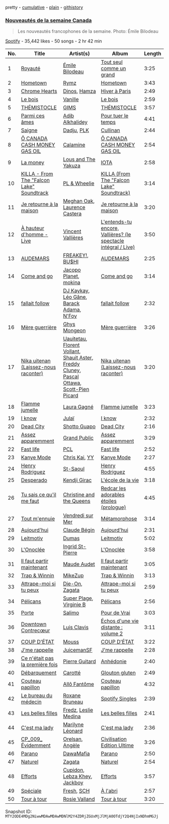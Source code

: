 pretty - [cumulative](/playlists/cumulative/37i9dQZF1DX9SvXmR7wQty.md) - [plain](/playlists/plain/37i9dQZF1DX9SvXmR7wQty) - [githistory](https://github.githistory.xyz/mackorone/spotify-playlist-archive/blob/main/playlists/plain/37i9dQZF1DX9SvXmR7wQty)

### [Nouveautés de la semaine Canada](https://open.spotify.com/playlist/37i9dQZF1DX9SvXmR7wQty)

> Les nouveautés francophones de la semaine\. Photo: Émile Bilodeau

[Spotify](https://open.spotify.com/user/spotify) - 35,442 likes - 50 songs - 2 hr 42 min

| No. | Title | Artist(s) | Album | Length |
|---|---|---|---|---|
| 1 | [Royauté](https://open.spotify.com/track/1geG1qAnjvUVyVhxgw8G7u) | [Émile Bilodeau](https://open.spotify.com/artist/0q9gV5iFHokttrI4WBuRQu) | [Tout seul comme un grand](https://open.spotify.com/album/5MGxGTFbYraF6grnzIuPGK) | 3:25 |
| 2 | [Hometown](https://open.spotify.com/track/2FYr6FPlyM0vl8gk562gnj) | [Rymz](https://open.spotify.com/artist/3dN1EUAKOFCUBPFXRUdqKu) | [Hometown](https://open.spotify.com/album/4lOidpIuRkvmFRDPiCXcMy) | 3:43 |
| 3 | [Chrome Hearts](https://open.spotify.com/track/6OhaunEHa10FjmOMFuxy38) | [Dinos](https://open.spotify.com/artist/1QPdp5duV6lV4XINCzjwQ2), [Hamza](https://open.spotify.com/artist/5gs4Sm2WQUkcGeikMcVHbh) | [Hiver à Paris](https://open.spotify.com/album/6dgmwFp2mMEhTmOJ32vDPA) | 2:49 |
| 4 | [Le bois](https://open.spotify.com/track/48rln9BcoGPT5WlLzns2FP) | [Vanille](https://open.spotify.com/artist/3tHAfDZrW7zR6hXd4FzWWn) | [Le bois](https://open.spotify.com/album/485Zc5MM4peA0rQQzLCAiC) | 2:59 |
| 5 | [THÉMISTOCLE](https://open.spotify.com/track/4EESHVnsX0GLc40MI1lBPn) | [GIMS](https://open.spotify.com/artist/0GOx72r5AAEKRGQFn3xqXK) | [THÉMISTOCLE](https://open.spotify.com/album/5gmIkClhwBRAvO4wo1h4lS) | 3:57 |
| 6 | [Parmi ces âmes](https://open.spotify.com/track/00aV6YbJQmkTMUuNNIj0Zh) | [Adib Alkhalidey](https://open.spotify.com/artist/1EwYqZHaDtS8o7lHNI172L) | [Pour tuer le temps](https://open.spotify.com/album/4n5gKWJsbpOqgXLpt8tMGy) | 4:41 |
| 7 | [Saigne](https://open.spotify.com/track/1asVdZ0iYxCfmlIZ97C9z1) | [Dadju](https://open.spotify.com/artist/4sbXXFzEWJY2zsZjelerjX), [PLK](https://open.spotify.com/artist/3DCWeG2J1fZeu0Oe6i5Q6m) | [Cullinan](https://open.spotify.com/album/5ChxUxNLebxMXdHGtveexw) | 2:44 |
| 8 | [Ô CANADA CASH MONEY GAS OIL](https://open.spotify.com/track/1H0M4RGGYBF5pOViL9UdPB) | [Calamine](https://open.spotify.com/artist/1eYuV6IDT7vYuBdIF0SgjJ) | [Ô CANADA CASH MONEY GAS OIL](https://open.spotify.com/album/1s6iknRE2vRWB91XnmaUnm) | 2:54 |
| 9 | [La money](https://open.spotify.com/track/3C0NbYg52qoQtUovS9lC3b) | [Lous and The Yakuza](https://open.spotify.com/artist/2HPiMwJktBXqakN0hnON2R) | [IOTA](https://open.spotify.com/album/3bHBzNSc5wHgedsW4m9Ykn) | 2:58 |
| 10 | [KILLA \- From The "Falcon Lake" Soundtrack](https://open.spotify.com/track/0e3l1WD8ir3uHDnvgD8nwu) | [PL & Wheelie](https://open.spotify.com/artist/52czYuGgddMVmRsEenbJLv) | [KILLA \(From The "Falcon Lake" Soundtrack\)](https://open.spotify.com/album/2JjZCqrpGOE07sajCd9OWV) | 3:14 |
| 11 | [Je retourne à la maison](https://open.spotify.com/track/5uJYXto5Lbfb3fCb1VXgR8) | [Meghan Oak](https://open.spotify.com/artist/0zcVg1Jym2sknaMn46kO2k), [Laurence Castera](https://open.spotify.com/artist/4lBTYV3dOG4aAFKyKmeHsx) | [Je retourne à la maison](https://open.spotify.com/album/1XaroAGE9SU4W2ImUI5Scl) | 3:20 |
| 12 | [À hauteur d'homme \- Live](https://open.spotify.com/track/4cdpUgva88X0YhKQo7nfu1) | [Vincent Vallières](https://open.spotify.com/artist/2iG6QPoQAVjR93cWyMKqen) | [L'entends\-tu encore, Vallières? \(le spectacle intégral / Live\)](https://open.spotify.com/album/6xPHbBQOt3OHsJCYdEwHYn) | 3:50 |
| 13 | [AUDEMARS](https://open.spotify.com/track/6MaciHMZ8lOqOlSnyd6sWe) | [FREAKEY!](https://open.spotify.com/artist/4K30jReY7UXKmG1Q93joPY), [BU$HI](https://open.spotify.com/artist/2GIoAorOnT0Yp1jKyTzW7K) | [AUDEMARS](https://open.spotify.com/album/7C5ffGWuRjgo0zmWKcF7gC) | 2:25 |
| 14 | [Come and go](https://open.spotify.com/track/1I2veivnqzi9M0VPpZOPj3) | [Jacopo Planet](https://open.spotify.com/artist/4poKX0fRYCGvuffNIj2f5f), [mokina](https://open.spotify.com/artist/6TnOtn1qYytprdSpG4kYCc) | [Come and go](https://open.spotify.com/album/6Xy7zPLdpCdZ1GIOxxojNU) | 3:14 |
| 15 | [fallait follow](https://open.spotify.com/track/3O4fGR41c4CbW13viaec8U) | [DJ Kaykay](https://open.spotify.com/artist/01AUIJmI9rmdSmpPunU6bf), [Léo Gâne](https://open.spotify.com/artist/4R8AG6as0A0X3l77al6zBW), [Barack Adama](https://open.spotify.com/artist/5nzb4lFHogGWcsd9njLT0M), [N'Foy](https://open.spotify.com/artist/04kn7g2om5ENcsp6UcjmZx) | [fallait follow](https://open.spotify.com/album/2hd0IwyJnmDv7Emj91Xihz) | 2:32 |
| 16 | [Mère guerrière](https://open.spotify.com/track/7IdNgjG7t2BmPLLDW2YP5r) | [Ghys Mongeon](https://open.spotify.com/artist/4KRWKYdzDTFJmiGDM4emL7) | [Mère guerrière](https://open.spotify.com/album/7gn3lSDEYn3ANskW9ZP1mZ) | 3:26 |
| 17 | [Nika uitenan \(Laissez\-nous raconter\)](https://open.spotify.com/track/2l0PUFl6pT5adCPqpCC0Lb) | [Uauitetau](https://open.spotify.com/artist/4mHcoACjIi7fcZYHUs5sBs), [Florent Vollant](https://open.spotify.com/artist/46yst9cUnaE2cftTAxwFSp), [Shauit Aster](https://open.spotify.com/artist/0iBqMhzWtHcEi5bNryzI7s), [Freddy Cluney](https://open.spotify.com/artist/2OvLvBIl9vpHfWbjtdpslf), [Pascal Ottawa](https://open.spotify.com/artist/3jbCeQUQEUkk6RbeSVb7sx), [Scott\-Pien Picard](https://open.spotify.com/artist/0J1gu80owc4vKFGUr78k7E) | [Nika uitenan \(Laissez\-nous raconter\)](https://open.spotify.com/album/3Yub8EhtIaka0BhcRN0L7P) | 3:20 |
| 18 | [Flamme jumelle](https://open.spotify.com/track/6KDuWaDqbiyZ7ixp5xgG7d) | [Laura Gagné](https://open.spotify.com/artist/34UjqWd6fDAaLYo7CWVwSA) | [Flamme jumelle](https://open.spotify.com/album/6OyFL4DOX1Fd45bVeyregz) | 3:23 |
| 19 | [I know](https://open.spotify.com/track/4tBrnx0X5qGbkDhNPsBaWS) | [Julaï](https://open.spotify.com/artist/121HfPsWH7DqRtTtF5PEWn) | [I know](https://open.spotify.com/album/63oE0dFVDbcoW8YLGwpGuu) | 2:32 |
| 20 | [Dead City](https://open.spotify.com/track/6rMafFriflSKX9aiLAMKSx) | [Shotto Guapo](https://open.spotify.com/artist/5Gk8TXAgkY02R4PPtVrhvC) | [Dead City](https://open.spotify.com/album/69vJVu86Lr4B6ECYQLcmrs) | 2:16 |
| 21 | [Assez apparemment](https://open.spotify.com/track/6JTRk6GYn7gRbT9Y2685bM) | [Grand Public](https://open.spotify.com/artist/5Ctw4xKmnbdrLyWdEA4KiO) | [Assez apparemment](https://open.spotify.com/album/3Kls15tj6Ltq13J4VgZtDc) | 3:29 |
| 22 | [Fast life](https://open.spotify.com/track/6irpw70gHd8xI0ZLP0cP3G) | [PCL](https://open.spotify.com/artist/2cvJjcIAUzPDKRFEUL4WBg) | [Fast life](https://open.spotify.com/album/1ile4F0ioBX1a2J4U0p0bo) | 2:52 |
| 23 | [Kanye Mode](https://open.spotify.com/track/5h3SXf29h53Zeg4ijBXPG5) | [Chris Kai](https://open.spotify.com/artist/68F3LEVxh5Xr7V2P3K0vHt), [YY](https://open.spotify.com/artist/55I2KOtPAtxkwQVvgX6eWC) | [Kanye Mode](https://open.spotify.com/album/6vFIWqZBNCfI0mOzzwkuXA) | 2:27 |
| 24 | [Henry Rodriguez](https://open.spotify.com/track/1lQhdnHu4nnGGgJejyQNR9) | [St\-Saoul](https://open.spotify.com/artist/3FiLC4bXGyrzdtdqDJPmZZ) | [Henry Rodriguez](https://open.spotify.com/album/6lz0hnIzS4ZDs0EogCSNtf) | 4:55 |
| 25 | [Desperado](https://open.spotify.com/track/2cWtN3c20WjE08k0cS4cJK) | [Kendji Girac](https://open.spotify.com/artist/4IS4EyXNmiI2w5SRCjMtEF) | [L'école de la vie](https://open.spotify.com/album/5xpWrRABn5rpscaaVETrzY) | 3:18 |
| 26 | [Tu sais ce qu'il me faut](https://open.spotify.com/track/4vYFzqzaBpdYKL1AuDJNhQ) | [Christine and the Queens](https://open.spotify.com/artist/04vj3iPUiVh5melWr0w3xT) | [Redcar les adorables étoiles \(prologue\)](https://open.spotify.com/album/5Zq3w5bDJpN8Kl7zCMFpRw) | 4:45 |
| 27 | [Tout m'ennuie](https://open.spotify.com/track/2tGnmde5psWfpwxjAApQ42) | [Vendredi sur Mer](https://open.spotify.com/artist/0wuuYZFptujAsRthrdea2B) | [Métamorphose](https://open.spotify.com/album/4oMACluGt3023RPODJv1ex) | 3:14 |
| 28 | [Aujourd'hui](https://open.spotify.com/track/7fMlaOFvOittpi7OxzISXF) | [Claude Bégin](https://open.spotify.com/artist/4eAuoiborBxqHdhL2J5N1t) | [Aujourd'hui](https://open.spotify.com/album/2RYKovCJwy5OkTPRDhIzFj) | 2:31 |
| 29 | [Leitmotiv](https://open.spotify.com/track/15hkBz9ac754HWEx1qXQQm) | [Dumas](https://open.spotify.com/artist/7HK83pzwHsZqiGchCqtMuD) | [Leitmotiv](https://open.spotify.com/album/5ciEyxTMqX0t2I7RGyNqyd) | 5:02 |
| 30 | [L'Onoclée](https://open.spotify.com/track/2lSIG3TiO0VIrfdbEDTdCB) | [Ingrid St\-Pierre](https://open.spotify.com/artist/0da2pDG05vWX87bHrrC64w) | [L'Onoclée](https://open.spotify.com/album/4JGA9JaCVpDXj8JZdH9lse) | 3:58 |
| 31 | [Il faut partir maintenant](https://open.spotify.com/track/4iu1AMk5zFfnveFmk1jzId) | [Maude Audet](https://open.spotify.com/artist/4cevhLjv2nMVIOpUnS23n5) | [Il faut partir maintenant](https://open.spotify.com/album/0xr6PaYYMZMXKfAsOxiWAt) | 3:05 |
| 32 | [Trap & Winnin](https://open.spotify.com/track/6mbnhgVJXbX1qHbqqXuBk7) | [MikeZup](https://open.spotify.com/artist/3kmw1yvcUhvPD3pDz8hOVk) | [Trap & Winnin](https://open.spotify.com/album/4thUBlf9InqxV9EkZ01gBt) | 3:13 |
| 33 | [Attrape\-moi si tu peux](https://open.spotify.com/track/57ixH2CoJSG4vPPFHuWJhr) | [Die\-On](https://open.spotify.com/artist/3PiPx0tAJVVmdwScvelkq3), [Zagata](https://open.spotify.com/artist/0t1AIXeal0Ft3mI8ML89JZ) | [Attrape\-moi si tu peux](https://open.spotify.com/album/7loflFAMtP4zW5gGTYXZAd) | 2:59 |
| 34 | [Pélicans](https://open.spotify.com/track/1wrEsxvZHX05KR5KhR6IOm) | [Super Plage](https://open.spotify.com/artist/4dOjpPwKB3QG5uh3lLvIM3), [Virginie B](https://open.spotify.com/artist/5lKndZJCSUoXztCsyrhUut) | [Pélicans](https://open.spotify.com/album/00xlrr8ewvDU7JucTdH1Pt) | 2:56 |
| 35 | [Porte](https://open.spotify.com/track/1XkvgJQShm0CpIWe6UbTHH) | [Salimo](https://open.spotify.com/artist/3dbzTStecQkHOqwQaQR3Ur) | [Pour de Vrai](https://open.spotify.com/album/5JcvPcv2DJ51OEdOKrfZrw) | 3:03 |
| 36 | [Downtown Contrecœur](https://open.spotify.com/track/2cxdHELPfDBZblp9wGQIjp) | [Luis Clavis](https://open.spotify.com/artist/1X1UnBTgjMjX16zmlavczO) | [Échos d'une vie distante : volume 2](https://open.spotify.com/album/10pkUKc4yyNsFshI8lHlha) | 3:11 |
| 37 | [COUP D'ÉTAT](https://open.spotify.com/track/0zd9tdyvDaU5YjEjJ47ij8) | [Mouss](https://open.spotify.com/artist/7D4rgoFxldk2wari7UObNY) | [COUP D'ÉTAT](https://open.spotify.com/album/21wYfrscJG9NHG4RfIS2Mv) | 3:22 |
| 38 | [J'me rappelle](https://open.spotify.com/track/32FaeGcON9ZCG58K0tJD0I) | [JuicemanSF](https://open.spotify.com/artist/7lmOPad5dsOfryNQB2sDay) | [J'me rappelle](https://open.spotify.com/album/1bllgFjRVWisFxAwfVQYno) | 2:28 |
| 39 | [Ce n'était pas la première fois](https://open.spotify.com/track/4EnXFCHrcXMFHtdw07FtmQ) | [Pierre Guitard](https://open.spotify.com/artist/03LGhX9g2OH4XqnMBPB1mS) | [Anhédonie](https://open.spotify.com/album/7188natmAynJElRoh3pKWD) | 2:40 |
| 40 | [Débarquement](https://open.spotify.com/track/6OcOOQBJONJbxEL5dU8b4n) | [Carotté](https://open.spotify.com/artist/2mELCoipt8NRGxDp4yoJdh) | [Glouton gluten](https://open.spotify.com/album/3uTXVkmDrrTsVQBEDGOaRG) | 2:49 |
| 41 | [Couteau papillon](https://open.spotify.com/track/7kUI8QLcPNlrttLyHyh0Wh) | [Allô Fantôme](https://open.spotify.com/artist/48P9cQW6qwEGKMfeM60h2i) | [Couteau papillon](https://open.spotify.com/album/67eBaryuZEhVyWxJlxqmOo) | 4:32 |
| 42 | [Le bureau du médecin](https://open.spotify.com/track/2xhHu7eet33jNymFJHM4R4) | [Roxane Bruneau](https://open.spotify.com/artist/1joqsAPOg4vW2yn2BrEtzQ) | [Spotify Singles](https://open.spotify.com/album/0kzBeKrnyzKrDC5JaVCrJW) | 2:39 |
| 43 | [Les belles filles](https://open.spotify.com/track/72xC2ldpqPeFRSyygTrMa0) | [Fredz](https://open.spotify.com/artist/6vclJnUiJ9D7IW0OP54MFT), [Leslie Medina](https://open.spotify.com/artist/6v4kwEeHOGcxcS9PtYAoYN) | [Les belles filles](https://open.spotify.com/album/64xFxQBW9D5qzXsYNz4Qj5) | 2:41 |
| 44 | [C'est ma lady](https://open.spotify.com/track/7wTkIF9aVnj7c1Q1RWQ3fN) | [Marilyne Léonard](https://open.spotify.com/artist/00WvHy3wvdUV4WSvvc0N5p) | [C'est ma lady](https://open.spotify.com/album/1DApIRmNfHbmnte59SMKo9) | 2:36 |
| 45 | [CP\_009\_ Évidemment](https://open.spotify.com/track/6btgTbK2UslfSu0qjTEXQm) | [Orelsan](https://open.spotify.com/artist/4FpJcNgOvIpSBeJgRg3OfN), [Angèle](https://open.spotify.com/artist/3QVolfxko2UyCOtexhVTli) | [Civilisation Edition Ultime](https://open.spotify.com/album/68YP0pEgwhnfRqQAzu71gP) | 3:26 |
| 46 | [Parano](https://open.spotify.com/track/2AnTFTKE7QOUr2WjM3pTkv) | [DawaMafia](https://open.spotify.com/artist/5yhoElw9gCKKsOAK1mmgHJ) | [Parano](https://open.spotify.com/album/3qb6T7Z6ZaMnm8WLQw9viK) | 2:50 |
| 47 | [Naturel](https://open.spotify.com/track/2Qn5U6XjRgqWX1QJGuNq9j) | [Zagata](https://open.spotify.com/artist/0t1AIXeal0Ft3mI8ML89JZ) | [Naturel](https://open.spotify.com/album/2GaJ1AYXl46uWQ9jhOsUE5) | 2:54 |
| 48 | [Efforts](https://open.spotify.com/track/3ySHy6KrvjBZ6W5IHervID) | [Cupidon](https://open.spotify.com/artist/5iLIhZFtUFijzNwplwZtlV), [Lebza Khey](https://open.spotify.com/artist/6oW3oCa9th1gUBNkI1LnGA), [Jackboy](https://open.spotify.com/artist/5dERu9kdHEHydNM3cmSRS9) | [Efforts](https://open.spotify.com/album/2325ZxMTjn2qOJjbXmkXjn) | 3:57 |
| 49 | [Spéciale](https://open.spotify.com/track/6OxnhCRysP2WZwBBwaTttj) | [Fresh](https://open.spotify.com/artist/3W9AQyaIGdR8htZXVGwl1X), [SCH](https://open.spotify.com/artist/2kXKa3aAFngGz2P4GjG5w2) | [À l'abri](https://open.spotify.com/album/4KTaJZS0CKodPxaBT2RK53) | 2:57 |
| 50 | [Tour à tour](https://open.spotify.com/track/4UmWhzUhv36VxBAZOiCL1Q) | [Rosie Valland](https://open.spotify.com/artist/4lJWbDc6yz6JDL99fbSq5C) | [Tour à tour](https://open.spotify.com/album/6uHRnW7m0xWOKaOotcRote) | 3:20 |

Snapshot ID: `MTY2ODE4MDg2NiwwMDAwMDAwMDNlM2Y4ZDRjZGUxMjJlMjA0OTdjY2Q4NjIxNDhmMGJj`
